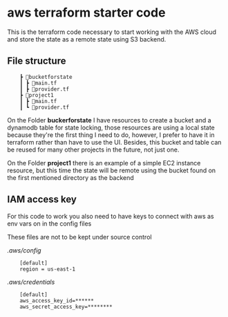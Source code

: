 # aws terraform starter code

This is the terraform code necessary to start working with the AWS cloud and store the state as a remote state using S3 backend.

## File structure

        ┣ 📂bucketforstate
        ┃ ┣ 📜main.tf
        ┃ ┣ 📜provider.tf
        ┣ 📂project1
        ┃ ┣ 📜main.tf
        ┃ ┗ 📜provider.tf

On the Folder __buckerforstate__ I have resources to create a bucket and a dynamodb table for state locking, those resources are using a local state because they're the first thing I need to do, however, I prefer to have it in terraform rather than have to use the UI. Besides, this bucket and table can be reused for many other projects in the future, not just one.

On the Folder __project1__ there is an example of a simple EC2 instance resource, but this time the state will be remote using the bucket found on the first mentioned directory as the backend

## IAM access key

For this code to work you also need to have keys to connect with aws as env vars on in the config files

These files are not to be kept under source control

*.aws/config*

        [default]
        region = us-east-1

*.aws/credentials*

        [default]
        aws_access_key_id=******
        aws_secret_access_key=********
